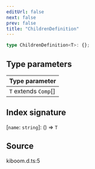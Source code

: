 ```yaml
---
editUrl: false
next: false
prev: false
title: "ChildrenDefinition"
---
```


```ts
type ChildrenDefinition<T>: {};
```

## Type parameters

| Type parameter |
| :------ |
| `T` extends `Comp`[] |

## Index signature

 \[`name`: `string`\]: () => `T`

## Source

kiboom.d.ts:5
